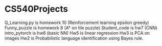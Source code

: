 # CS540Projects
Q_Learning.py is homework 10 (Reinforcement learning epsilon greedy)
Funny_puzzle is homework 8 (A* on tile puzzle)
Student_code is hw7 (CNN)
intro_pytorch is hw6 (basic NN)
Hw5 is linear regression
Hw3 is PCA on images
Hw2 is Probabilistic language identification using Bayes rule.
